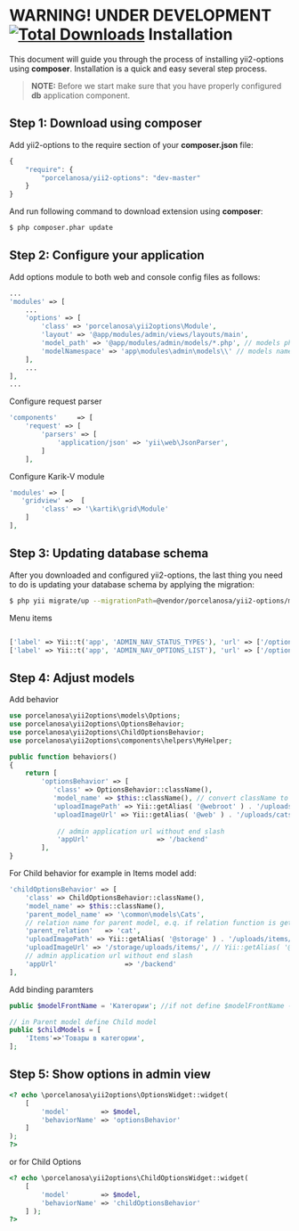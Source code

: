 **WARNING! UNDER DEVELOPMENT**
[![Total Downloads](https://poser.pugx.org/porcelanosa/yii2-options/downloads)](https://packagist.org/packages/porcelanosa/yii2-options)
Installation
============

This document will guide you through the process of installing yii2-options using **composer**. Installation is a quick and
easy several step process.

> **NOTE:** Before we start make sure that you have properly configured **db** application component.


Step 1: Download using composer
-------------------------------

Add yii2-options to the require section of your **composer.json** file:

```js
{
    "require": {
        "porcelanosa/yii2-options": "dev-master"
    }
}
```

And run following command to download extension using **composer**:

```bash
$ php composer.phar update
```

Step 2: Configure your application
----------------------------------

Add options module to both web and console config files as follows:

```php
...
'modules' => [
    ...
    'options' => [
        'class' => 'porcelanosa\yii2options\Module',
        'layout' => '@app/modules/admin/views/layouts/main',
        'model_path' => '@app/modules/admin/models/*.php', // models php files
        'modelNamespace' => 'app\modules\admin\models\\' // models namespace
    ],
    ...
],
...
```
Configure request parser
```php
'components'     => [
    'request' => [
        'parsers' => [
            'application/json' => 'yii\web\JsonParser',
        ]
    ],
```

Configure Karik-V module
```php
'modules' => [
   'gridview' =>  [
        'class' => '\kartik\grid\Module'
    ]
],
```

Step 3: Updating database schema
--------------------------------
After you downloaded and configured yii2-options, the last thing you need to do is updating your database schema by applying
the migration:

```bash
$ php yii migrate/up --migrationPath=@vendor/porcelanosa/yii2-options/migrations
```

Menu items
```php

['label' => Yii::t('app', 'ADMIN_NAV_STATUS_TYPES'), 'url' => ['/options/optiontypes/index']],
['label' => Yii::t('app', 'ADMIN_NAV_OPTIONS_LIST'), 'url' => ['/options/optionslist/index']],
```

Step 4: Adjust models
---------------------
Add behavior
```php
use porcelanosa\yii2options\models\Options;
use porcelanosa\yii2options\OptionsBehavior;
use porcelanosa\yii2options\ChildOptionsBehavior;
use porcelanosa\yii2options\components\helpers\MyHelper;

public function behaviors()
{
    return [
        'optionsBehavior' => [
           'class' => OptionsBehavior::className(),
           'model_name' => $this::className(), // convert className to model name without namespace
           'uploadImagePath' => Yii::getAlias( '@webroot' ) . '/uploads/cats/', // alias of upload folder
           'uploadImageUrl' => Yii::getAlias( '@web' ) . '/uploads/cats/', // alias of upload folder
           
            // admin application url without end slash
            'appUrl'                 => '/backend'
        ],
}
```
For Child behavior
for example in Items model add:
```php
'childOptionsBehavior' => [
    'class' => ChildOptionsBehavior::className(),
    'model_name' => $this::className(),
    'parent_model_name' => '\common\models\Cats',
    // relation name for parent model, e.q. if relation function is getCat() - relation name is "cat" 
    'parent_relation'   => 'cat',
    'uploadImagePath' => Yii::getAlias( '@storage' ) . '/uploads/items/', // alias of upload folder
    'uploadImageUrl' => '/storage/uploads/items/', // Yii::getAlias( '@storageUrl' ) . alias of upload folder
    // admin application url without end slash
    'appUrl'                 => '/backend'
],
```

Add binding paramters
```php
public $modelFrontName = 'Категории'; //if not define $modelFrontName - not show in dropdown list in optionslist controller

// in Parent model define Child model		
public $childModels = [
    'Items'=>'Товары в категории',
];
```


Step 5: Show options in admin view
-----------------------------------
```php 
<? echo \porcelanosa\yii2options\OptionsWidget::widget(
    [
        'model'        => $model,
        'behaviorName' => 'optionsBehavior'
    ] 
);
?>
```
or for Child Options
```php	
<? echo \porcelanosa\yii2options\ChildOptionsWidget::widget(
    [
        'model'        => $model,
        'behaviorName' => 'childOptionsBehavior'
    ] );
?>
```
